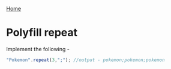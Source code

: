 [Home](../../README.md)

# Polyfill repeat

Implement the following - 

```js
"Pokemon".repeat(3,";"); //output - pokemon;pokemon;pokemon
```



